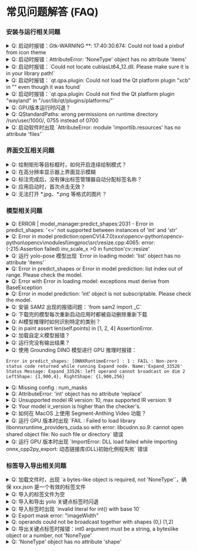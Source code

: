 # 常见问题解答 (FAQ)


### 安装与运行相关问题

<details>
<summary>Q: 启动时报错：Gtk-WARNING **: 17:40:30.674: Could not load a pixbuf from icon theme </summary>

可参考[#893](https://github.com/CVHub520/X-AnyLabeling/issues/893)。
</details>

<details>
<summary>Q: 启动时报错：AttributeError: 'NoneType' object has no attribute 'items'</summary>

可删除用户目录下的 `.xanylabelingrc` 文件再尝试重启。详情可参考[#877](https://github.com/CVHub520/X-AnyLabeling/issues/877)。
</details>

<details>
<summary>Q: 启动时报错：`Could not locate cublasLt64_12.dll. Please make sure it is in your library path!` </summary>

OnnxRunTime 库与 CUDA 版本不兼容，详情可参考[#844](https://github.com/CVHub520/X-AnyLabeling/issues/844)。
</details>

<details>
<summary>Q: 启动时报错：`qt.qpa.plugin: Could not load the Qt platform plugin "xcb" in "" even though it was found` </summary>

可参考[#541](https://github.com/CVHub520/X-AnyLabeling/issues/541)、[#496](https://github.com/CVHub520/X-AnyLabeling/issues/496)。
</details>

<details>
<summary>Q: 启动时报错：`qt.qpa.plugin: Could not find the Qt platform plugin "wayland" in "/usr/lib/qt/plugins/platforms/"` </summary>

可参考[#761](https://github.com/CVHub520/X-AnyLabeling/issues/761)。
</details>

<details>
<summary>Q: GPU版本运行时闪退？</summary>

可参考[#500](https://github.com/CVHub520/X-AnyLabeling/issues/500)。
</details>

<details>
<summary>Q: QStandardPaths: wrong permissions on runtime directory /run/user/1000/, 0755 instead of 0700</summary>

添加 `chmod 0700 /run/user/1000/` 到 `.bashrc` 文件中激活并重新启动应用即可。
</details>

<details>
<summary>Q: 启动软件时出现 `AttributeError: module 'importlib.resources' has no attribute 'files'` </summary>

请将 Python 版本升级至 3.9 及以上。
</details>


### 界面交互相关问题

<details>
<summary>Q: 绘制矩形等目标框时，如何开启连续绘制模式？</summary>

可以打开电脑用户目录下的 .xanylabelingrc 配置文件，修改 auto_highlight_shape 和 auto_switch_to_edit_mode 为 False。
详情可参考[#887](https://github.com/CVHub520/X-AnyLabeling/issues/887)。 
</details>

<details>
<summary>Q: 在高分辨率显示器上界面显示模糊</summary>

可参考[#811](https://github.com/CVHub520/X-AnyLabeling/issues/811)。
</details>

<details>
<summary>Q: 标注完成后，没有弹出标签管理器自动分配标签名称？</summary>

取消勾选 `Auto Use Last Label`，详情可参考[#805](https://github.com/CVHub520/X-AnyLabeling/issues/805)。
</details>

<details>
<summary>Q: 应用启动时，首次点击无效？</summary>

此问题暂时无解。 
</details>

<details>
<summary>Q: 无法打开 *.jpg、*.png 等格式的图片？</summary>

可参考[#823](https://github.com/CVHub520/X-AnyLabeling/issues/823)。
</details>


### 模型相关问题

<details>
<summary>Q: ERROR | model_manager:predict_shapes:2031 - Error in predict_shapes: '<=' not supported between instances of 'int' and 'str'</summary>

请检查模型配置文件（*.yaml）是否正确，具体可参考此[#902](https://github.com/CVHub520/X-AnyLabeling/issues/902)。
</details>

<details>
<summary>Q: Error in model prediction:openCV(4.7.0)xxx\opencv-python\opencv-python\opencv\modulesl\imgproc\src\resize.cpp:4065: error: (-215:Assertion failed) inv_scale_x >0 in function'cv::resize'</summary>

可尝试以下解决方案：
- 配置文件中置顶图片宽高信息，参考[#885](https://github.com/CVHub520/X-AnyLabeling/issues/885)。
- 检查导出模型时是否设置了动态 batch？参考[#784](https://github.com/CVHub520/X-AnyLabeling/issues/784)。
</details>

<details>
<summary>Q: 运行 yolo-pose 模型出现 `Error in loading model: 'list' object has no attribute 'items'`</summary>

未按照官方模板编写配置文件，详情可参考[#880](https://github.com/CVHub520/X-AnyLabeling/issues/880)。
</details>

<details>
<summary>Q: Error in predict_shapes or Error in model prediction: list index out of range. Please check the model.</summary>

可参考以下解决方案：
    - 检查标签名称是否为纯数字，若是，请务必将其加上单引号；
    - 检查配置文件中 `type` 字段是否正确定义，详情可参考[#837](https://github.com/CVHub520/X-AnyLabeling/issues/837)、[#878](https://github.com/CVHub520/X-AnyLabeling/issues/878)；
</details>

<details>
<summary>Q: Error with Error in loading model: exceptions must derive from BaseException</summary>

请确保配置文件中，模型路径格式正确且存在。详情可参考[#868](https://github.com/CVHub520/X-AnyLabeling/issues/868)、[#441](https://github.com/CVHub520/X-AnyLabeling/issues/441)。
</details>

<details>
<summary>Q: Error in model prediction: ‘int’ object is not subscriptable. Please check the model.</summary>

如果是非官方内置的自定义模型，请检查模型预处理、推理和后处理部分，详情可参考[#828](https://github.com/CVHub520/X-AnyLabeling/issues/828).
</details>

<details>
<summary>Q: 安装 SAM2 出现的报错问题：`from sam2 import _C`</summary>

可参考[#719](https://github.com/CVHub520/X-AnyLabeling/issues/719)、[#842](https://github.com/CVHub520/X-AnyLabeling/issues/842)、[#843](https://github.com/CVHub520/X-AnyLabeling/issues/843)、[#864](https://github.com/CVHub520/X-AnyLabeling/issues/865)、[#865](https://github.com/CVHub520/X-AnyLabeling/issues/865)。
</details>

<details>
<summary>Q: 下载完的模型每次重新启动应用时都被自动删除重新下载</summary>

- 注意模型路径不得有中文字符，否则会有异常。（[#600](https://github.com/CVHub520/X-AnyLabeling/issues/600)）
- 如提示`Unsupported model IR version: 10, max supported IR version: 9`，则说明模型 IR 版本过高，请更新 onnx 版本：

```bash
pip install --upgrade onnx
```
</details>

<details>
<summary>Q: AI模型推理时如何识别特定的类别？</summary>

当前仅支持部分模型设置此选项。具体地，以 yolo 系列模型为例，用户可通过在配置文件中添加 `filter_classes`，具体可参考此[文档](https://github.com/CVHub520/X-AnyLabeling/blob/main/docs/zh_cn/custom_model.md#%E5%8A%A0%E8%BD%BD%E5%B7%B2%E9%80%82%E9%85%8D%E7%9A%84%E7%94%A8%E6%88%B7%E8%87%AA%E5%AE%9A%E4%B9%89%E6%A8%A1%E5%9E%8B)。
</details>

<details>
<summary>Q: in paint assert len(self.points) in [1, 2, 4] AssertionError.</summary>

可参考[#491](https://github.com/CVHub520/X-AnyLabeling/issues/491)。
</details>

<details>
<summary>Q: 加载自定义模型报错？</summary>

可参考以下步骤解决：

1. 检查配置文件中的定义的类别与模型支持的类别列表是否一致。
2. 使用 [netron](https://netron.app/) 工具比较自定义模型与官方对应的内置模型输入输出节点维度是否一致。
3. 检查模型配置文件各个字段是否正确，详情可参考[#888](https://github.com/CVHub520/X-AnyLabeling/issues/888)。
</details>

<details>
<summary>Q: 运行完没有输出结果？</summary>

可参考[#536](https://github.com/CVHub520/X-AnyLabeling/issues/536)。
</details>

<details>
<summary>Q: 使用 Grounding DINO 模型进行 GPU 推理时报错：

```shell
Error in predict_shapes: [ONNXRuntimeError] : 1 : FAIL : Non-zero status code returned while running Expand node. Name:'Expand_33526' Status Message: Expand_33526: left operand cannot broadcast on dim 2 LeftShape: {1,900,4}, RightShape: {1,900,256}
```
</summary>

可参考[#389](https://github.com/CVHub520/X-AnyLabeling/issues/389)。
</details>

<details>
<summary>Q: Missing config : num_masks</summary>

可参考[#515](https://github.com/CVHub520/X-AnyLabeling/issues/515)。
</details>

<details>
<summary>Q: AttributeError: 'int' object has no attribute 'replace'</summary>
查看配置文件是否有定义纯数字标签。请注意在定义以**纯数字**命名的标签名称时，请务必将其加上单引号 `''`
</details>

<details>
<summary>Q: Unsupported model IR version: 10, max supported IR version: 9</summary>

ONNX Runtime 版本过低，请更新：

```shell
# 安装 CPU 版本
pip install --upgrade onnxruntime

# 安装 GPU 版本
pip install --upgrade onnxruntime-gpu
```
</details>

<details>
<summary>Q: Your model ir_version is higher than the checker's.</summary>
onnx 版本过低，请更新：

```shell
pip install --upgrade onnx
```
</details>

<details>
<summary>Q: 如何在 MacOS 上使用 Segment-Anthing Video 功能？</summary>

可参考[#865](https://github.com/CVHub520/X-AnyLabeling/issues/865)。
</details>

<details>
<summary>Q: 运行 GPU 版本时出现 `FAIL : Failed to load library libonnxruntime_providers_cuda.so with error: libcudnn.so.9: cannot open shared object file: No such file or directory` 错误</summary>

可参考[此教程](../zh_cn/get_started.md)中 "步骤 0. 安装 ONNX Runtime" 安装匹配版本。
此外，可查看[#834](https://github.com/CVHub520/X-AnyLabeling/issues/834)。
</details>

<details>
<summary>Q: 运行 GPU 版本时出现 `ImportError: DLL load failed while importing onnx_cpp2py_export: 动态链接库(DLL)初始化例程失败` 错误</summary>

onnx 和 onnxruntime 库版本不兼容，具体可参考[#886](https://github.com/CVHub520/X-AnyLabeling/issues/886)
</details>


### 标签导入导出相关问题

<details>
<summary>Q: 加载文件时，出现 `a bytes-like object is required, not 'NoneType'`，确保 xxx.json 是一个有效的标签文件</summary>

请检查 *.json 文件中，`imagePath` 字段值是否与图像文件名一致。具体可参考此[#869](https://github.com/CVHub520/X-AnyLabeling/issues/869)。
</details>

<details>
<summary>Q: 导入的标签文件为空</summary>

请检查是否存在以下情况：
    - 标注类型与导出类型不一致，例如标注的的是 `rectangle` 矩形框，导出时选择 `Polygon` 选项；
    - 导入的图像文件夹存在多级嵌套的子文件夹，详情可参考[#839](https://github.com/CVHub520/X-AnyLabeling/issues/839)；
</details>

<details>
<summary>Q: 导入和导出 yolo 关键点标签时闪退</summary>

请检查模型配置文件（*.yaml）是否正确，具体可参考此[#898](https://github.com/CVHub520/X-AnyLabeling/issues/898)。
</details>

<details>
<summary>Q: 导入标签时出现 `invalid literal for int() with base 10`</summary>

可参考[#782](https://github.com/CVHub520/X-AnyLabeling/issues/782)。
</details>

<details>
<summary>Q: Export mask error: "imageWidth"</summary>

可参考[#477](https://github.com/CVHub520/X-AnyLabeling/issues/477)。
</details>

<details>
<summary>Q: operands could not be broadcast together with shapes (0,) (1,2)</summary>

可参考[#492](https://github.com/CVHub520/X-AnyLabeling/issues/492)。
</details>

<details>
<summary>Q: 导出关键点标签时报错：int0 argument must be a string, a byteslike object or a number, not 'NoneType'</summary>

`group_id`字段缺失，请确保每个矩形框和关键点都有对应的群组编号。
</details>

<details>
<summary>Q: 'NoneType' object has no attribute 'shape'</summary>

检查文件路径是否包含**中文字符**。
</details>
